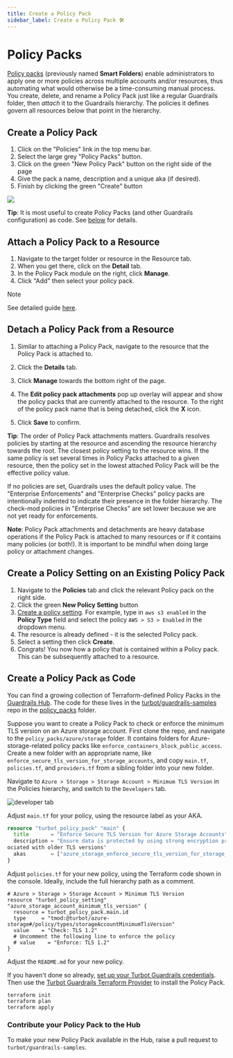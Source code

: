 ```yaml
---
title: Create a Policy Pack
sidebar_label: Create a Policy Pack 🛠
---
```


# Policy Packs

[Policy packs](concepts/policy-packs) (previously named **Smart Folders**) enable administrators to apply one or more policies across multiple accounts and/or resources, thus automating what would otherwise be a time-consuming manual process. You create, delete, and rename a Policy Pack just like a regular Guardrails folder, then *attach* it to the Guardrails hierarchy. The policies it defines govern all resources below that point in the hierarchy.

## Create a Policy Pack

1. Click on the "Policies" link in the top menu bar.
1. Select the large grey "Policy Packs" button.
1. Click on the green "New Policy Pack" button on the right side of the page
1. Give the pack a name, description and a unique aka (if desired).
1. Finish by clicking the green "Create" button


![](/images/docs/guardrails/using/policies/policy-packs/create/policies-page.png)

**Tip**: It is most useful to create Policy Packs (and other Guardrails configuration) as code. See [below](#create-a-policy-pack-as-code) for details.

## Attach a Policy Pack to a Resource

1. Navigate to the target folder or resource in the Resource tab.
2. When you get there, click on the **Detail** tab.
3. In the Policy Pack module on the right, click **Manage**.
4. Click "Add" then select your policy pack.

> [!NOTE]
> See detailed guide [here](/guardrails/docs/guides/configuring-guardrails/policy-packs/attach-policy-pack-to-resource).

## Detach a Policy Pack from a Resource

1. Similar to attaching a Policy Pack, navigate to the resource that the Policy
   Pack is attached to.

2. Click the **Details** tab.

3. Click **Manage** towards the bottom right of the page.

4. The **Edit policy pack attachments** pop up overlay will appear and show the
   policy packs that are currently attached to the resource. To the right of
   the policy pack name that is being detached, click the **X** icon.

5. Click **Save** to confirm.

**Tip**: The order of Policy Pack attachments matters. Guardrails resolves policies
by starting at the resource and ascending the resource hierarchy towards the
root. The closest policy setting to the resource wins. If the same policy is
set several times in Policy Packs attached to a given resource, then the
policy set in the lowest attached Policy Pack will be the effective policy
value.

If no policies are set, Guardrails uses the default policy value. The "Enterprise
Enforcements" and "Enterprise Checks" policy packs are intentionally indented
to indicate their presence in the folder hierarchy. The check-mod policies in
"Enterprise Checks" are set lower because we are not yet ready for enforcements.

**Note**: Policy Pack attachments and detachments are heavy database operations
if the Policy Pack is attached to many resources or if it contains many
policies (or both!). It is important to be mindful when doing large policy or attachment changes.

## Create a Policy Setting on an Existing Policy Pack

1. Navigate to the **Policies** tab and click the relevant Policy pack on the
   right side.
2. Click the green **New Policy Setting** button
3. [Create a policy setting](concepts/policies/values-settings#policy-settings).
   For example, type in `aws s3 enabled` in the **Policy Type** field and select
   the policy `AWS > S3 > Enabled` in the dropdown menu.
4. The resource is already defined - it is the selected Policy pack.
5. Select a setting then click **Create**.
6. Congrats! You now how a policy that is contained within a Policy pack. This
   can be subsequently attached to a resource.

## Create a Policy Pack as Code

You can find a growing collection of Terraform-defined Policy Packs in the [Guardrails Hub](https://hub.guardrails.turbot.com/policy-packs). The code for these lives in the [turbot/guardrails-samples](turbot/guardrails-samples) repo in the [policy_packs](https://github.com/turbot/guardrails-samples/tree/main/policy_packs) folder.

Suppose you want to create a Policy Pack to check or enforce the minimum TLS version on an Azure storage account. First clone the repo, and navigate to the `policy_packs/azure/storage` folder. It contains folders for Azure-storage-related policy packs like `enforce_containers_block_public_access`. Create a new folder with an appropriate name, like `enforce_secure_tls_version_for_storage_accounts`, and copy `main.tf`, `policies.tf`, and `providers.tf` from a sibling folder into your new folder.

Navigate to `Azure > Storage > Storage Account > Minimum TLS Version` in the Policies hierarchy, and switch to the `Developers` tab.

![developer tab](/images/docs/guardrails/policy-developer-tab.png)

Adjust `main.tf` for your policy, using the resource label as your AKA.

```tf
resource "turbot_policy_pack" "main" {
  title       = "Enforce Secure TLS Version for Azure Storage Accounts"
  description = "Ensure data is protected by using strong encryption protocols, reducing the risk of vulnerabilities ass
ociated with older TLS versions"
  akas        = ["azure_storage_enforce_secure_tls_version_for_storage_accounts"]
}
```

Adjust `policies.tf` for your new policy, using the Terraform code shown in the console. Ideally, include the full hierarchy path as a comment.

```
# Azure > Storage > Storage Account > Minimum TLS Version
resource "turbot_policy_setting" "azure_storage_account_minimum_tls_version" {
  resource = turbot_policy_pack.main.id
  type     = "tmod:@turbot/azure-storage#/policy/types/storageAccountMinimumTlsVersion"
  value    = "Check: TLS 1.2"
  # Uncomment the following line to enforce the policy
  # value    = "Enforce: TLS 1.2"
}
```

Adjust the `README.md` for your new policy.

If you haven't done so already, [set up your Turbot Guardrails credentials](https://turbot.com/guardrails/docs/reference/cli/installation#set-up-your-turbot-guardrails-credentials). Then use the [Turbot Guardrails Terraform Provider](https://registry.terraform.io/providers/turbot/turbot/latest/docs) to install the Policy Pack.

```
terraform init
terraform plan
terraform apply
```

### Contribute your Policy Pack to the Hub

To make your new Policy Pack available in the Hub, raise a pull request to `turbot/guardrails-samples`.